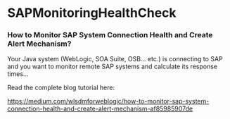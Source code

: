 # SAPMonitoringHealthCheck
### How to Monitor SAP System Connection Health and Create Alert Mechanism?

Your Java system (WebLogic, SOA Suite, OSB… etc.) is connecting to SAP and you want to monitor remote SAP systems and calculate its response times…

Read the complete blog tutorial here:

https://medium.com/wlsdmforweblogic/how-to-monitor-sap-system-connection-health-and-create-alert-mechanism-af85985907de
